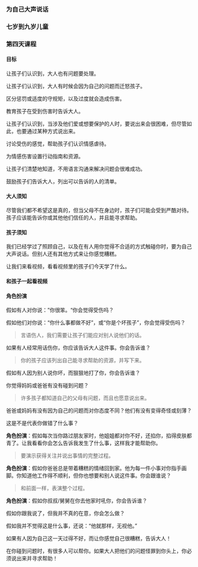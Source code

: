 ### 为自己大声说话

### 七岁到九岁儿童

### 第四天课程

#### 目标

让孩子们认识到，大人也有问题要处理。

让孩子们认识到，大人有时候会因为自己的问题而迁怒孩子。

区分惩罚或适度的守规矩，以及过度就会造成伤害。

教育孩子在受到伤害时告诉大人。

让孩子们认识到，当涉及他们爱或想要保护的人时，要说出来会很困难，但尽管如此，也要通过某种方式说出来。

讨论受伤的感觉，帮助孩子们认识情感虐待。

为情感伤害设置行动指南和资源。

让孩子们清楚地知道，不用语言沟通来解决问题会很难成功。

鼓励孩子们告诉大人，列出可以告诉的人的清单。

#### 大人须知

尽管我们都不希望这是真的，但当父母不在身边时，孩子们可能会受到严酷对待。孩子应该能告诉你或其他他们信任的人，并且能寻求帮助。

#### 孩子须知

我们已经学过了照顾自己，以及在有人用你觉得不合适的方式触碰你时，要为自己大声说话。但别人还有其他方式来让你感觉糟糕。

让我们来看视频，看看视频里的孩子们今天学了什么。

#### 和孩子一起看视频

#### 角色扮演

假如有人对你说：”你很笨。“你会觉得受伤吗？

假如他们对你说：“你什么事都做不好”，或“你是个坏孩子”，你会觉得受伤吗？

> 言语伤人，我们需要让孩子们能应对别人说他们的话。

如果有人经常用话伤你，你应该告诉大人这件事。你会告诉谁？

> 你的孩子应该列出自己能寻求帮助的资源，并写下来。

假如有人因为别人说你坏，而狠狠地打了你，你会告诉谁？

你觉得妈妈或爸爸有没有碰到问题？

> 许多孩子都知道自己的父母有问题，而且也愿意说出来。

爸爸或妈妈有没有因为自己的问题而对你态度不同？他们有没有变得奇怪或刻薄？

这是不是代表你做错了什么事？

**角色扮演**：假如每次当你路过朋友家时，他姐姐都对你不好，还掐你，掐得皮肤都青了。让我看看你会怎么告诉我发生了什么事，这样我才能帮助你。

> 要演示获得关注并说出事情的完整过程。

**角色扮演**：假如你爸爸总是带着糟糕的情绪回到家。他为每一件小事对你指手画脚。你知道他工作得不顺利，但你也想要和别人说这件事。你会跟谁说？

> 和前面一样，表演整个过程。

**角色扮演**：假如你叔叔/舅舅在你去他家时吼你，你会告诉谁？

假如你跟我说了，但我并不真的在意，你会怎么做？

假如我并不觉得这是什么事，还说：“他就那样，无视他。”

如果有人因为自己这一天过得不好，而让你感觉自己很糟糕，告诉大人！

在你碰到问题时，有很多人可以帮你。如果大人把他们的问题怪罪到你头上，你必须说出来并寻求帮助！